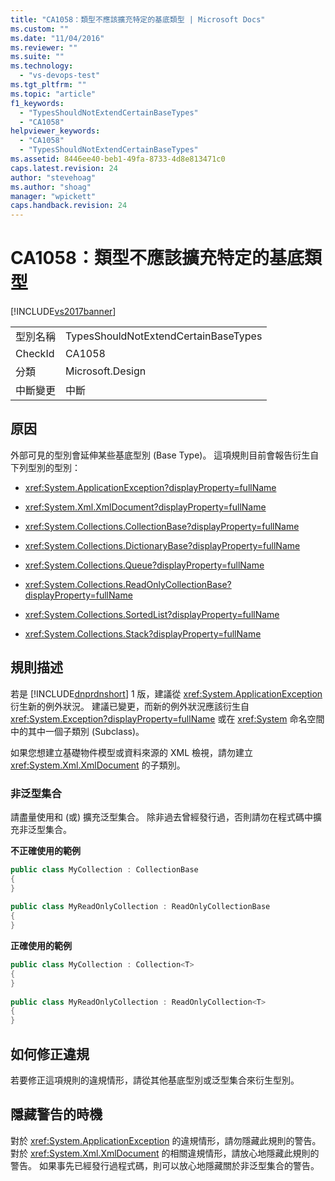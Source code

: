 ```yaml
---
title: "CA1058：類型不應該擴充特定的基底類型 | Microsoft Docs"
ms.custom: ""
ms.date: "11/04/2016"
ms.reviewer: ""
ms.suite: ""
ms.technology: 
  - "vs-devops-test"
ms.tgt_pltfrm: ""
ms.topic: "article"
f1_keywords: 
  - "TypesShouldNotExtendCertainBaseTypes"
  - "CA1058"
helpviewer_keywords: 
  - "CA1058"
  - "TypesShouldNotExtendCertainBaseTypes"
ms.assetid: 8446ee40-beb1-49fa-8733-4d8e813471c0
caps.latest.revision: 24
author: "stevehoag"
ms.author: "shoag"
manager: "wpickett"
caps.handback.revision: 24
---
```

# CA1058：類型不應該擴充特定的基底類型
[!INCLUDE[vs2017banner](../code-quality/includes/vs2017banner.md)]

|||  
|-|-|  
|型別名稱|TypesShouldNotExtendCertainBaseTypes|  
|CheckId|CA1058|  
|分類|Microsoft.Design|  
|中斷變更|中斷|  
  
## 原因  
 外部可見的型別會延伸某些基底型別 \(Base Type\)。  這項規則目前會報告衍生自下列型別的型別：  
  
-   <xref:System.ApplicationException?displayProperty=fullName>  
  
-   <xref:System.Xml.XmlDocument?displayProperty=fullName>  
  
-   <xref:System.Collections.CollectionBase?displayProperty=fullName>  
  
-   <xref:System.Collections.DictionaryBase?displayProperty=fullName>  
  
-   <xref:System.Collections.Queue?displayProperty=fullName>  
  
-   <xref:System.Collections.ReadOnlyCollectionBase?displayProperty=fullName>  
  
-   <xref:System.Collections.SortedList?displayProperty=fullName>  
  
-   <xref:System.Collections.Stack?displayProperty=fullName>  
  
## 規則描述  
 若是 [!INCLUDE[dnprdnshort](../code-quality/includes/dnprdnshort_md.md)] 1 版，建議從 <xref:System.ApplicationException> 衍生新的例外狀況。  建議已變更，而新的例外狀況應該衍生自 <xref:System.Exception?displayProperty=fullName> 或在 <xref:System> 命名空間中的其中一個子類別 \(Subclass\)。  
  
 如果您想建立基礎物件模型或資料來源的 XML 檢視，請勿建立 <xref:System.Xml.XmlDocument> 的子類別。  
  
### 非泛型集合  
 請盡量使用和 \(或\) 擴充泛型集合。  除非過去曾經發行過，否則請勿在程式碼中擴充非泛型集合。  
  
 **不正確使用的範例**  
  
```c#  
public class MyCollection : CollectionBase  
{  
}  
  
public class MyReadOnlyCollection : ReadOnlyCollectionBase  
{  
}  
```  
  
 **正確使用的範例**  
  
```c#  
public class MyCollection : Collection<T>  
{  
}  
  
public class MyReadOnlyCollection : ReadOnlyCollection<T>  
{  
}  
```  
  
## 如何修正違規  
 若要修正這項規則的違規情形，請從其他基底型別或泛型集合來衍生型別。  
  
## 隱藏警告的時機  
 對於 <xref:System.ApplicationException> 的違規情形，請勿隱藏此規則的警告。  對於 <xref:System.Xml.XmlDocument> 的相關違規情形，請放心地隱藏此規則的警告。  如果事先已經發行過程式碼，則可以放心地隱藏關於非泛型集合的警告。